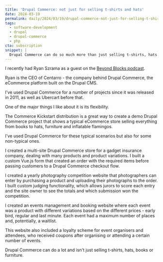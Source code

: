 ```yaml
---
title: 'Drupal Commerce: not just for selling t-shirts and hats'
date: 2024-03-19
permalink: daily/2024/03/19/drupal-commerce-not-just-for-selling-t-shirts-and-hats
tags:
  - software-development
  - drupal
  - drupal-commerce
  - php
cta: subscription
snippet: |
  Drupal Commerce can do so much more than just selling t-shirts, hats and furniture.
---
```


I recently had Ryan Szrama as a guest on the [Beyond Blocks podcast][podcast].

Ryan is the CEO of Centarro - the company behind Drupal Commerce, the eCommerce platform built on the Drupal CMS.

I've used Drupal Commerce for a number of projects since it was released in 2011, as well as Ubercart before that.

One of the major things I like about it is its flexibility.

The Commerce Kickstart distribution is a great way to create a demo Drupal Commerce project that shows a typical eCommerce store selling everything from books to hats, furniture and inflatable flamingos.

I've used Drupal Commerce for these typical scenarios but also for some non-typical ones.

I created a multi-site Drupal Commerce store for a gadget insurance company, dealing with many products and product variations. I built a custom Vue.js form that created an order with the required items before passing customers to a Drupal Commerce checkout flow.

I created a yearly photography competition website that photographers can enter by purchasing a product and uploading their photographs to the order. I built custom judging functionality, which allows jurors to score each entry and the site owner to see the totals and which submission won the competition.

I created an events management and booking website where each event was a product with different variations based on the different prices - early bird, regular and last minute. Each event had a maximum number of places and, potentially, a waitlist.

This website also included a loyalty scheme for event organisers and attendees, who received coupons after organising or attending a certain number of events.

Drupal Commerce can do a lot and isn't just selling t-shirts, hats, books or furniture.

[podcast]: {{site.url}}/podcast/13-ryan-szrama-centarro
